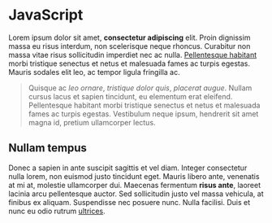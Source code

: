 # JavaScript

Lorem ipsum dolor sit amet, **consectetur adipiscing** elit. Proin dignissim massa eu risus interdum, non scelerisque neque rhoncus. Curabitur non massa vitae risus sollicitudin imperdiet nec ac nulla. [Pellentesque habitant](https://vuejs.org) morbi tristique senectus et netus et malesuada fames ac turpis egestas. Mauris sodales elit leo, ac tempor ligula fringilla ac.

>Quisque ac _leo ornare_, _tristique dolor quis_, _placerat augue_. Nullam cursus lacus et sapien tincidunt, eu elementum erat eleifend. Pellentesque habitant morbi tristique senectus et netus et malesuada fames ac turpis egestas. Vestibulum neque ipsum, hendrerit sit amet magna id, pretium ullamcorper lectus.

## Nullam tempus

Donec a sapien in ante suscipit sagittis et vel diam. Integer consectetur nulla lorem, non euismod justo tincidunt eget. Mauris libero ante, venenatis at mi at, molestie ullamcorper dui. Maecenas fermentum **risus ante**, laoreet lacinia arcu pellentesque auctor. Sed sollicitudin justo vel massa vehicula, at finibus ex aliquam. Suspendisse nec posuere nunc. Nulla facilisi. Duis et nunc eu odio rutrum [ultrices](https://vuejs.org).